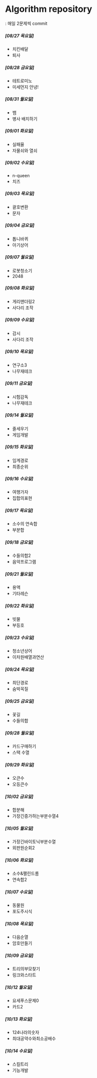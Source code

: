 # Algorithm repository
: 매일 2문제씩 commit

##### [08/27 목요일]
+ 치킨배달
+ 퇴사
    
##### [08/28 금요일]
+ 테트로미노
+ 미세먼지 안녕!
    
##### [08/31 월요일]
+ 뱀
+ 병사 배치하기
    
##### [09/01 화요일]
+ 실패율
+ 자물쇠와 열쇠
     
##### [09/02 수요일]
+ n-queen
+ 치즈
    
##### [09/03 목요일]
+ 괄호변환
+ 문자
    
##### [09/04 금요일]
+ 톱니바퀴
+ 아기상어

##### [09/07 월요일]
+ 로봇청소기
+ 2048

##### [09/08 화요일]
+ 게리맨더링2
+ 사다리 조작

##### [09/09 수요일]
+ 감시
+ 사다리 조작

##### [09/10 목요일]
+ 연구소3
+ 나무재테크 

##### [09/11 금요일]
+ 시험감독
+ 나무재테크 

##### [09/14 월요일]
+ 줄세우기
+ 게임개발

##### [09/15 화요일]
+ 임계경로
+ 최종순위

##### [09/16 수요일]
+ 여행가자
+ 집합의표현

##### [09/17 목요일]
+ 소수의 연속합
+ 부분합

##### [09/18 금요일]
+ 수들의합2
+ 음악프로그램

##### [09/21 월요일]
+ 용액
+ 기타레슨

##### [09/22 화요일]
+ 빗물
+ 부등호

##### [09/23 수요일]
+ 청소년상어
+ 이차원배열과연산

##### [09/24 목요일]
+ 최단경로
+ 숨박꼭질

##### [09/25 금요일]
+ 꽃길
+ 수들의합

##### [09/28 월요일]
+ 카드구매하기
+ 스택 수열

##### [09/29 화요일]
+ 오큰수
+ 오등큰수

##### [10/02 금요일]
+ 합분해
+ 가장긴증가하는부분수열4


##### [10/05 월요일]
+ 가장긴바이토닉부분수열
+ 외판원순회2

##### [10/06 화요일]
+ 소수&팰린드롬
+ 연속합2

##### [10/07 수요일]
+ 동물원
+ 포도주시식

##### [10/08 목요일]
+ 다음순열
+ 암호만들기

##### [10/09 금요일]
+ 트리의부모찾기
+ 링크와스타트

##### [10/12 월요일]
+ 요세푸스문제0
+ 카드2

##### [10/13 화요일]
+ 124나라의숫자
+ 최대공약수와최소공배수

##### [10/14 수요일]
+ 스킬트리
+ 기능개발
